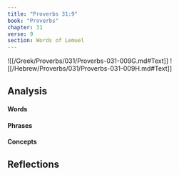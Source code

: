 ```yaml
---
title: "Proverbs 31:9"
book: "Proverbs"
chapter: 31
verse: 9
section: Words of Lemuel
---
```

![[/Greek/Proverbs/031/Proverbs-031-009G.md#Text]]
![[/Hebrew/Proverbs/031/Proverbs-031-009H.md#Text]]

## Analysis

#### Words

#### Phrases

#### Concepts

## Reflections
